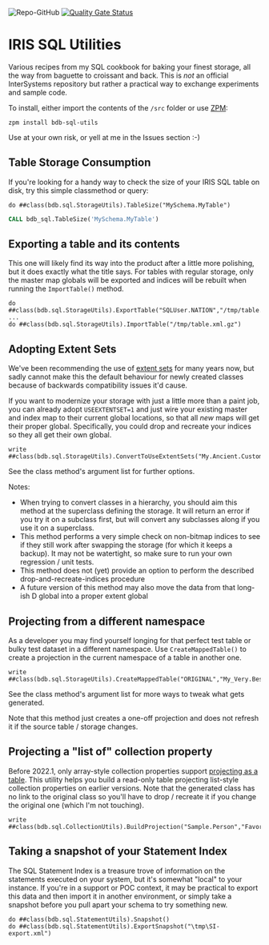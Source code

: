 ![Repo-GitHub](https://img.shields.io/badge/dynamic/xml?color=blue&label=ZPM%20version&version&prefix=v&query=%2F%2FVersion&url=https%3A%2F%2Fraw.githubusercontent.com%2Fbdeboe%2Fisc-sql-utils%2Fmaster%2Fmodule.xml)
[![Quality Gate Status](https://community.objectscriptquality.com/api/project_badges/measure?project=intersystems_iris_community%2Fisc-sql-utils&metric=alert_status)](https://community.objectscriptquality.com/dashboard?id=intersystems_iris_community%2Fisc-sql-utils)


# IRIS SQL Utilities

Various recipes from my SQL cookbook for baking your finest storage, all the way from baguette to croissant and back. This is *not* an official InterSystems repository but rather a practical way to exchange experiments and sample code. 

To install, either import the contents of the `/src` folder or use [ZPM](https://github.com/intersystems-community/zpm):
```ObjectScript
zpm install bdb-sql-utils
```

Use at your own risk, or yell at me in the Issues section :-)

## Table Storage Consumption

If you're looking for a handy way to check the size of your IRIS SQL table on disk, try this simple classmethod or query:

```ObjectScript
do ##class(bdb.sql.StorageUtils).TableSize("MySchema.MyTable")
```

```SQL
CALL bdb_sql.TableSize('MySchema.MyTable')
```

## Exporting a table and its contents

This one will likely find its way into the product after a little more polishing, but it does exactly what the title says. For tables with regular storage, only the master map globals will be exported and indices will be rebuilt when running the `ImportTable()` method.

```ObjectScript
do ##class(bdb.sql.StorageUtils).ExportTable("SQLUser.NATION","/tmp/table.xml.gz")
...
do ##class(bdb.sql.StorageUtils).ImportTable("/tmp/table.xml.gz")
```

## Adopting Extent Sets

We've been recommending the use of [extent sets](https://docs.intersystems.com/irislatest/csp/documatic/%25CSP.Documatic.cls?&LIBRARY=%25SYS&CLASSNAME=%25Library.Persistent#USEEXTENTSET) for many years now, but sadly cannot make this the default behaviour for newly created classes because of backwards compatibility issues it'd cause. 

If you want to modernize your storage with just a little more than a paint job, you can already adopt `USEEXTENTSET=1` and just wire your existing master and index map to their current global locations, so that all _new_ maps will get their proper global. Specifically, you could drop and recreate your indices so they all get their own global.

```ObjectScript
write ##class(bdb.sql.StorageUtils).ConvertToUseExtentSets("My.Ancient.CustomerClass")
```

See the class method's argument list for further options.


Notes:
* When trying to convert classes in a hierarchy, you should aim this method at the superclass defining the storage. It will return an error if you try it on a subclass first, but will convert any subclasses along if you use it on a superclass.
* This method performs a very simple check on non-bitmap indices to see if they still work after swapping the storage (for which it keeps a backup). It may not be watertight, so make sure to run your own regression / unit tests.
* This method does not (yet) provide an option to perform the described drop-and-recreate-indices procedure
* A future version of this method may also move the data from that long-ish D global into a proper extent global


## Projecting from a different namespace

As a developer you may find yourself longing for that perfect test table or bulky test dataset in a different namespace. Use `CreateMappedTable()` to create a projection in the current namespace of a table in another one.

```ObjectScript
write ##class(bdb.sql.StorageUtils).CreateMappedTable("ORIGINAL","My_Very.BestTable")
```

See the class method's argument list for more ways to tweak what gets generated.

Note that this method just creates a one-off projection and does not refresh it if the source table / storage changes.


## Projecting a "list of" collection property

Before 2022.1, only array-style collection properties support [projecting as a table](https://docs.intersystems.com/irislatest/csp/docbook/DocBook.UI.Page.cls?KEY=GOBJ_propcoll#GOBJ_propcoll_sqlproj). This utility helps you build a read-only table projecting list-style collection properties on earlier versions. Note that the generated class has no link to the original class so you'll have to drop / recreate it if you change the original one (which I'm not touching).

```ObjectScript
write ##class(bdb.sql.CollectionUtils).BuildProjection("Sample.Person","FavoriteColors")
```

## Taking a snapshot of your Statement Index

The SQL Statement Index is a treasure trove of information on the statements executed on your system, but it's somewhat "local" to your instance. If you're in a support or POC context, it may be practical to export this data and then import it in another environment, or simply take a snapshot before you pull apart your schema to try something new.

```ObjectScript
do ##class(bdb.sql.StatementUtils).Snapshot()
do ##class(bdb.sql.StatementUtils).ExportSnapshot("\tmp\SI-export.xml")
```

